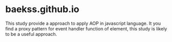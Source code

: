 # baekss.github.io

This study provide a approach to apply AOP in javascript language.
It you find a proxy pattern for event handler function of element, this study is likely to be a useful approach.
